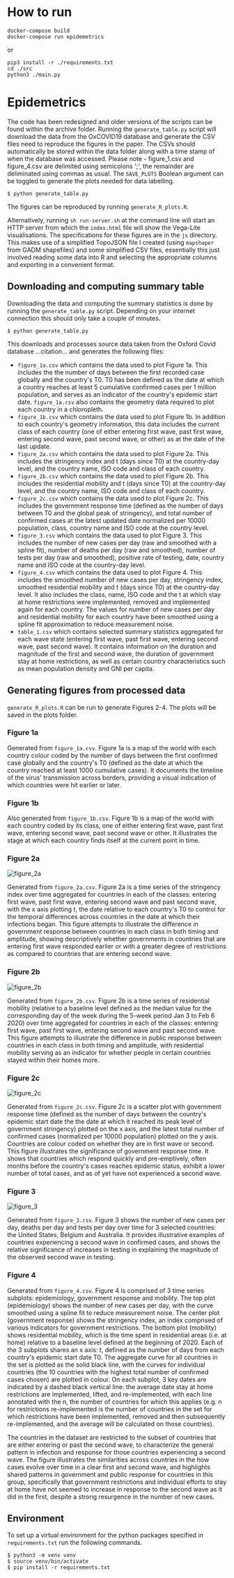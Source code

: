 # How to run

```
docker-compose build
docker-compose run epidemetrics
```
 or

```
pip3 install -r ./requirements.txt
cd ./src
python3 ./main.py
```
# Epidemetrics

The code has been redesigned and older versions of the scripts can be found
within the archive folder. Running the `generate_table.py` script will download
the data from the OxCOVID19 database and generate the CSV files need to
reproduce the figures in the paper. The CSVs should automatically be stored
within the data folder along with a time stamp of when the database was
accessed. Please note - figure_1.csv and figure_4.csv are delimited using semicolons ';', the remainder are deliminated using commas as usual. The `SAVE_PLOTS` Boolean argument can be toggled to generate the plots
needed for data labelling.

```
$ python generate_table.py
```

The figures can be reproduced by running `generate_R_plots.R`.

Alternatively, running `sh run-server.sh` at the command line will start an HTTP
server from which the `index.html` file will show the Vega-Lite visualisations.
The specifications for these figures are in the `js` directory. This makes use
of a simplified TopoJSON file I created (using `mapshaper` from GADM shapefiles)
and some simplified CSV files, essentially this just involved reading some data
into R and selecting the appropriate columns and exporting in a convenient
format.

## Downloading and computing summary table

Downloading the data and computing the summary statistics is done by running the
`generate_table.py` script. Depending on your internet connection this should
only take a couple of minutes.

```
$ python generate_table.py
```

This downloads and processes source data taken from the Oxford Covid database ...citation... and generates the following files:

- `figure_1a.csv` which contains the data used to plot Figure 1a. This includes the the number of days between the first recorded case globally and the country's T0. T0 has been defined as the date at which a country reaches at least 5 cumulative confirmed cases per 1 million population, and serves as an indicator of the country's epidemic start date. `figure_1a.csv` also contains the geometry data required to plot each country in a chloropleth.
- `figure_1b.csv` which contains the data used to plot Figure 1b. In addition to each country's geometry information, this data includes the current class of each country (one of either entering first wave, past first wave, entering second wave, past second wave, or other) as at the date of the last update.
- `figure_2a.csv` which contains the data used to plot Figure 2a. This includes the stringency index and t (days since T0) at the country-day level, and the country name, ISO code and class of each country.
- `figure_2b.csv` which contains the data used to plot Figure 2b. This includes the residential mobility and t (days since T0) at the country-day level, and the country name, ISO code and class of each country.
- `figure_2c.csv` which contains the data used to plot Figure 2c. This includes the government response time (defined as the number of days between T0 and the global peak of stringency), and total number of confirmed cases at the latest updated date normalized per 10000 population, class, country name and ISO code at the country level.
- `figure_3.csv` which contains the data used to plot Figure 3. This includes the number of new cases per day (raw and smoothed with a spline fit), number of deaths per day (raw and smoothed), number of tests per day (raw and smoothed), positive rate of testing, date, country name and ISO code at the country-day level.
- `figure_4.csv` which contains the data used to plot Figure 4. This includes the smoothed number of new cases per day, stringency index, smoothed residential mobility and t (days since T0) at the country-day level. It also includes the class, name, ISO code and the t at which stay at home restrictions were implemented, removed and implemented again for each country. The values for number of new cases per day and residential mobility for each country have been smoothed using a spline fit approximation to reduce measurement noise.
- `table_1.csv` which contains selected summary statistics aggregated for each wave state (entering first wave, past first wave, entering second wave, past second wave). It contains information on the duration and magnitude of the first and second wave, the duration of government stay at home restrictions, as well as certain country characteristics such as mean population density and GNI per capita. 

## Generating figures from processed data

`generate_R_plots.R` can be run to generate Figures 2-4. The plots will be saved in the plots folder.

### Figure 1a
Generated from `figure_1a.csv`. Figure 1a is a map of the world with each country colour coded by the number of days between the first confirmed case globally and the country's T0 (defined as the date at which the country reached at least 1000 cumulative cases). It documents the timeline of the virus' transmission across borders, providing a visual indication of which countries were hit earlier or later. 

### Figure 1b
Also generated from `figure_1b.csv`. Figure 1b is a map of the world with each country coded by its class, one of either entering first wave, past first wave, entering second wave, past second wave or other. It illustrates the stage at which each country finds itself at the current point in time.

### Figure 2a
![figure_2a](/plots/figure_2a.png)

Generated from `figure_2a.csv`. Figure 2a is a time series of the stringency index over time aggregated for countries in each of the classes: entering first wave, past first wave, entering second wave and past second wave, with the x axis plotting t, the date relative to each country's T0 to control for the temporal differences across countries in the date at which their infections began. This figure attempts to illustrate the difference in government response between countries in each class in both timing and amplitude, showing descriptively whether governments in countries that are entering first wave responded earlier or with a greater degree of restrictions as compared to countries that are entering second wave. 

### Figure 2b
![figure_2b](/plots/figure_2b.png)

Generated from `figure_2b.csv`. Figure 2b is a time series of residential mobility (relative to a baseline level defined as the median value for the corresponding day of the week during the 5-week period Jan 3 to Feb 6 2020) over time aggregated for countries in each of the classes: entering first wave, past first wave, entering second wave and past second wave. This figure attempts to illustrate the difference in public response between countries in each class in both timing and amplitude, with residential mobility serving as an indicator for whether people in certain countries stayed within their homes more.

### Figure 2c
![figure_2c](/plots/figure_2c.png)

Generated from `figure_2c.csv`. Figure 2c is a scatter plot with government response time (defined as the number of days between the country's epidemic start date the the date at which it reached its peak level of government stringency) plotted on the x axis, and the latest total number of confirmed cases (normalized per 10000 population) plotted on the y axis. Countries are colour coded on whether they are in first wave or second.  This figure illustrates the significance of government response time. It shows that countries which respond quickly and pre-emptively, often months before the country's cases reaches epidemic status, exhibit a lower number of total cases, and as of yet have not experienced a second wave.

### Figure 3
![figure_3](/plots/figure_3.png)

Generated from `figure_3.csv`. Figure 3 shows the number of new cases per day, deaths per day and tests per day over time for 3 selected countries: the United States, Belgium and Australia. It provides illustrative examples of countries experiencing a second wave in confirmed cases, and shows the relative significance of increases in testing in explaining the magnitude of the observed second wave in testing.

### Figure 4
Generated from `figure_4.csv`. Figure 4 is comprised of 3 time series subplots: epidemiology, government response and mobility. The top plot (epidemiology) shows the number of new cases per day, with the curve smoothed using a spline fit to reduce measurement noise. The center plot (government response) shows the stringency index, an index comprised of various indicators for government restrictions. The bottom plot (mobility) shows residential mobility, which is the time spent in residential areas (i.e. at home) relative to a baseline level defined at the beginning of 2020. Each of the 3 subplots shares an x axis: t, defined as the number of days from each country's epidemic start date T0. The aggregate curve for all countries in the set is plotted as the solid black line, with the curves for individual countries (the 10 countries with the highest total number of confirmed cases chosen) are plotted in colour. On each subplot, 3 key dates are indicated by a dashed black vertical line: the average date stay at home restrictions are implemented, lifted, and re-implemented, with each line annotated with the n, the number of countries for which this applies (e.g. n for restrictions re-implemented is the number of countries in the set for which restrictions have been implemented, removed and then subsequently re-implemented, and the average will be calculated on those countries).

The countries in the dataset are restricted to the subset of countries that are either entering or past the second wave, to characterize the general pattern in infection and response for those countries experiencing a second wave. The figure illustrates the similarities across countries in the how cases evolve over time in a clear first and second wave, and highlights shared patterns in government and public response for countries in this group, specifically that government restrictions and individual efforts to stay at home have not seemed to increase in response to the second wave as it did in the first, despite a strong resurgence in the number of new cases.


## Environment

To set up a virtual environment for the python packages specified in
`requirements.txt` run the following commands.

```
$ python3 -m venv venv
$ source venv/bin/activate
$ pip install -r requirements.txt
```

